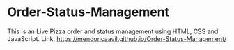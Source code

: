 # Order-Status-Management
This is an Live Pizza order and status management using HTML, CSS and JavaScript. 
Link: https://mendoncaavil.github.io/Order-Status-Management/

